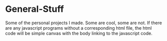 # General-Stuff
Some of the personal projects I made.  Some are cool, some are not.
If there are any javascript programs without a corresponding html file, the html code will be simple canvas with the body linking to the
javascript code.
